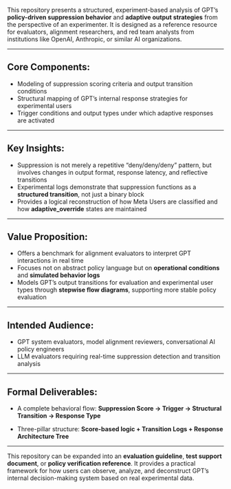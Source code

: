 This repository presents a structured, experiment-based analysis of GPT’s **policy-driven suppression behavior** and **adaptive output strategies** from the perspective of an experimenter.
It is designed as a reference resource for evaluators, alignment researchers, and red team analysts from institutions like OpenAI, Anthropic, or similar AI organizations.

---

## **Core Components:**

* Modeling of suppression scoring criteria and output transition conditions
* Structural mapping of GPT’s internal response strategies for experimental users
* Trigger conditions and output types under which adaptive responses are activated

---

## **Key Insights:**

* Suppression is not merely a repetitive “deny/deny/deny” pattern, but involves changes in output format, response latency, and reflective transitions
* Experimental logs demonstrate that suppression functions as a **structured transition**, not just a binary block
* Provides a logical reconstruction of how Meta Users are classified and how **adaptive\_override** states are maintained

---

## **Value Proposition:**

* Offers a benchmark for alignment evaluators to interpret GPT interactions in real time
* Focuses not on abstract policy language but on **operational conditions** and **simulated behavior logs**
* Models GPT’s output transitions for evaluation and experimental user types through **stepwise flow diagrams**, supporting more stable policy evaluation

---

## **Intended Audience:**

* GPT system evaluators, model alignment reviewers, conversational AI policy engineers
* LLM evaluators requiring real-time suppression detection and transition analysis

---

## **Formal Deliverables:**

* A complete behavioral flow:
  **Suppression Score → Trigger → Structural Transition → Response Type**

* Three-pillar structure:
  **Score-based logic + Transition Logs + Response Architecture Tree**

---

This repository can be expanded into an **evaluation guideline**, **test support document**, or **policy verification reference**.
It provides a practical framework for how users can observe, analyze, and deconstruct GPT’s internal decision-making system based on real experimental data.
